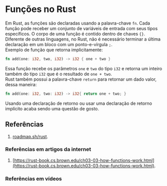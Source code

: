 # Funções no Rust

Em Rust, as funções são declaradas usando a palavra-chave `fn`. Cada função pode receber um conjunto de variáveis de entrada com seus tipos específicos. O corpo de uma função é contido dentro de chaves `{}`.  
Diferente de outras linguagens, no Rust, não é necessário terminar a última declaração em um bloco com um ponto-e-vírgula `;`.  
Exemplo de função que retorna implicitamente:

```rust
fn add(one: i32, two, i32) -> i32 { one + two }
```

Essa função recebe os parâmetros `one` e `two` do tipo `i32` e retorna um inteiro também do tipo `i32` que é o resultado de `one + two`.  
Rust também possui a palavra-chave `return` para retornar um dado valor, dessa maneira:

```rust
fn add(one: i32, two: i32) -> i32{ return one + two; }
```

Usando uma declaração de retorno ou usar uma declaração de retorno implícito acaba sendo uma questão de gosto.

## Referências

1. [roadmap.sh/rust](https://roadmap.sh/rust).

### Referências em artigos da internet

1. [https://rust-book.cs.brown.edu/ch03-03-how-functions-work.html](https://rust-book.cs.brown.edu/ch03-03-how-functions-work.html).

### Referências em vídeos
